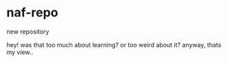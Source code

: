 # naf-repo
new repository

hey!
was that too much about learning?
or too weird about it?
anyway, thats my view..
